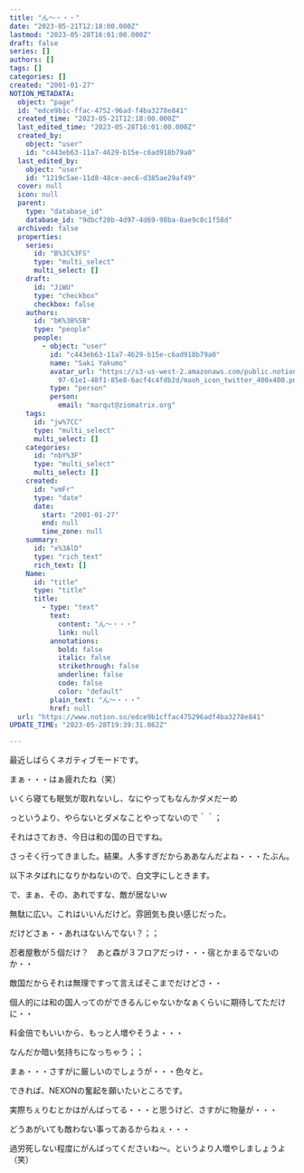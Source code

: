 ```yaml
---
title: "ん～・・・"
date: "2023-05-21T12:18:00.000Z"
lastmod: "2023-05-28T16:01:00.000Z"
draft: false
series: []
authors: []
tags: []
categories: []
created: "2001-01-27"
NOTION_METADATA:
  object: "page"
  id: "edce9b1c-ffac-4752-96ad-f4ba3278e841"
  created_time: "2023-05-21T12:18:00.000Z"
  last_edited_time: "2023-05-28T16:01:00.000Z"
  created_by:
    object: "user"
    id: "c443eb63-11a7-4629-b15e-c6ad918b79a0"
  last_edited_by:
    object: "user"
    id: "1219c5ae-11d8-48ce-aec6-d385ae29af49"
  cover: null
  icon: null
  parent:
    type: "database_id"
    database_id: "9dbcf20b-4d97-4d69-98ba-8ae9c8c1f58d"
  archived: false
  properties:
    series:
      id: "B%3C%3FS"
      type: "multi_select"
      multi_select: []
    draft:
      id: "JiWU"
      type: "checkbox"
      checkbox: false
    authors:
      id: "bK%3B%5B"
      type: "people"
      people:
        - object: "user"
          id: "c443eb63-11a7-4629-b15e-c6ad918b79a0"
          name: "Saki Yakumo"
          avatar_url: "https://s3-us-west-2.amazonaws.com/public.notion-static.com/3ad1c4\
            97-61e1-48f1-85e8-6acf4c4fdb2d/maoh_icon_twitter_400x400.png"
          type: "person"
          person:
            email: "marqut@ziomatrix.org"
    tags:
      id: "jw%7CC"
      type: "multi_select"
      multi_select: []
    categories:
      id: "nbY%3F"
      type: "multi_select"
      multi_select: []
    created:
      id: "vmFr"
      type: "date"
      date:
        start: "2001-01-27"
        end: null
        time_zone: null
    summary:
      id: "x%3AlD"
      type: "rich_text"
      rich_text: []
    Name:
      id: "title"
      type: "title"
      title:
        - type: "text"
          text:
            content: "ん～・・・"
            link: null
          annotations:
            bold: false
            italic: false
            strikethrough: false
            underline: false
            code: false
            color: "default"
          plain_text: "ん～・・・"
          href: null
  url: "https://www.notion.so/edce9b1cffac475296adf4ba3278e841"
UPDATE_TIME: "2023-05-28T19:39:31.062Z"

---
```

<link rel="stylesheet" href="https://cdn.jsdelivr.net/npm/katex@0.16.2/dist/katex.min.css" integrity="sha384-bYdxxUwYipFNohQlHt0bjN/LCpueqWz13HufFEV1SUatKs1cm4L6fFgCi1jT643X" crossorigin="anonymous">


最近しばらくネガティブモードです。


まぁ・・・はぁ疲れたね（笑）


いくら寝ても眠気が取れないし、なにやってもなんかダメだーめ


っというより、やらないとダメなことやってないので＾＾；


それはさておき、今日は和の国の日ですね。


さっそく行ってきました。結果。人多すぎだからああなんだよね・・・たぶん。


以下ネタばれになりかねないので、白文字にしときます。


で、まぁ、その、あれですな、敵が居ないｗ


無駄に広い。これはいいんだけど。雰囲気も良い感じだった。


だけどさぁ・・あれはないんでない？；；


忍者屋敷が５個だけ？　あと森が３フロアだっけ・・・宿とかまるでないのか・・


敵国だからそれは無理ですって言えばそこまでだけどさ・・


個人的には和の国人ってのができるんじゃないかなぁくらいに期待してただけに・・


料金倍でもいいから、もっと人増やそうよ・・・


なんだか暗い気持ちになっちゃう；；


まぁ・・・さすがに厳しいのでしょうが・・・色々と。


できれば、NEXONの奮起を願いたいところです。


実際ちぇりむとかはがんばってる・・・と思うけど、さすがに物量が・・・


どうあがいても敵わない事ってあるからねぇ・・・


過労死しない程度にがんばってくださいね～。というより人増やしましょうよ（笑）

